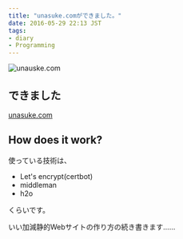 ```yaml
---
title: "unasuke.comができました。"
date: 2016-05-29 22:13 JST
tags:
- diary
- Programming
---
```


![unauske.com](2016/unasuke-com.png)

## できました
[unasuke.com](https://unasuke.com)

## How does it work?
使っている技術は、

- Let's encrypt(certbot)
- middleman
- h2o

くらいです。

いい加減静的Webサイトの作り方の続き書きます……
